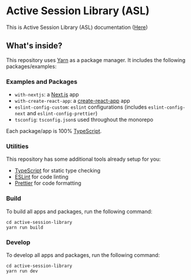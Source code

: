 # Active Session Library (ASL)

This is Active Session Library (ASL) documentation ([Here](https://github.com/crazy-slot/active-session-library/README.md))

## What's inside?

This repository uses [Yarn](https://classic.yarnpkg.com/) as a package manager. It includes the following
packages/examples:

### Examples and Packages

- `with-nextjs`: a [Next.js](https://github.com/crazy-slot/active-session-library/blob/main/examples/with-nextjs) app
- `with-create-react-app`: a [create-react-app](https://github.com/crazy-slot/active-session-library/blob/main/examples/with-create-react-app) app
- `eslint-config-custom`: `eslint` configurations (includes `eslint-config-next` and `eslint-config-prettier`)
- `tsconfig`: `tsconfig.json`s used throughout the monorepo

Each package/app is 100% [TypeScript](https://www.typescriptlang.org/).

### Utilities

This repository has some additional tools already setup for you:

- [TypeScript](https://www.typescriptlang.org/) for static type checking
- [ESLint](https://eslint.org/) for code linting
- [Prettier](https://prettier.io) for code formatting

### Build

To build all apps and packages, run the following command:

```
cd active-session-library
yarn run build
```

### Develop

To develop all apps and packages, run the following command:

```
cd active-session-library
yarn run dev
```
